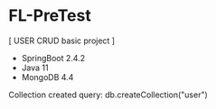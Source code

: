 # FL-PreTest

[ USER CRUD basic project ]

- SpringBoot 2.4.2
- Java 11
- MongoDB 4.4

Collection created query: db.createCollection("user")
